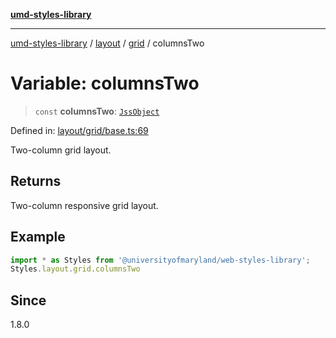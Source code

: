 [**umd-styles-library**](../../../../README.md)

***

[umd-styles-library](../../../../modules.md) / [layout](../../../README.md) / [grid](../README.md) / columnsTwo

# Variable: columnsTwo

> `const` **columnsTwo**: [`JssObject`](../../../../utilities/namespaces/transform/type-aliases/JssObject.md)

Defined in: [layout/grid/base.ts:69](https://github.com/UMD-Digital/design-system/blob/ed6189804bf5f4c4fcbe5325b54aac33ac48d614/packages/styles/source/layout/grid/base.ts#L69)

Two-column grid layout.

## Returns

Two-column responsive grid layout.

## Example

```typescript
import * as Styles from '@universityofmaryland/web-styles-library';
Styles.layout.grid.columnsTwo
```

## Since

1.8.0
